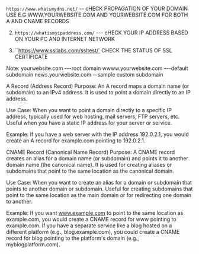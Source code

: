 `https://www.whatsmydns.net/` -- cHECK PROPAGATION OF YOUR DOMAIN USE E.G WWW.YOURWEBSITE.COM AND YOURWEBSITE.COM FOR BOTH A AND CNAME RECORDS

2. `https://whatismyipaddress.com/` --- cHECK YOUR IP ADDRESS BASED ON YOUR PC AND INTERNET NETWORK

3. ``https://www.ssllabs.com/ssltest/` CHECK THE STATUS OF SSL CERTIFICATE

Note:
yourwebsite.com ---root domain
wwww.yourwebsite.com ---default subdomain
news.yourwebsite.com --sample custom subdomain

A Record (Address Record)
Purpose: An A record maps a domain name (or subdomain) to an IPv4 address. It is used to point a domain directly to an IP address.

Use Case:
When you want to point a domain directly to a specific IP address, typically used for web hosting, mail servers, FTP servers, etc.
Useful when you have a static IP address for your server or service.

Example:
If you have a web server with the IP address 192.0.2.1, you would create an A record for example.com pointing to 192.0.2.1.

CNAME Record (Canonical Name Record)
Purpose: A CNAME record creates an alias for a domain name (or subdomain) and points it to another domain name (the canonical name). It is used for creating aliases or subdomains that point to the same location as the canonical domain.

Use Case:
When you want to create an alias for a domain or subdomain that points to another domain or subdomain.
Useful for creating subdomains that point to the same location as the main domain or for redirecting one domain to another.

Example:
If you want www.example.com to point to the same location as example.com, you would create a CNAME record for www pointing to example.com.
If you have a separate service like a blog hosted on a different platform (e.g., blog.example.com), you could create a CNAME record for blog pointing to the platform's domain (e.g., myblogplatform.com).
